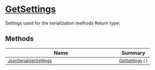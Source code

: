 # [GetSettings](./SerializationHelper-100664027.md)

Settings used for the serialization methods
Return type:
## Methods

| Name | Summary | 
| --- | --- | 
| <sub>[JsonSerializerSettings](./SerializationHelper-100664027.md)</sub><img width=200/>| <sub>[GetSettings](./SerializationHelper-100664027.md) (  )</sub>| <br>


